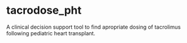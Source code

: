 # tacrodose_pht
A clinical decision support tool to find apropriate dosing of tacrolimus following pediatric heart transplant.
